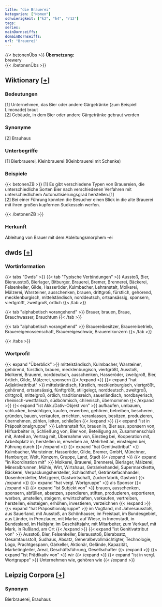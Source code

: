 ```yaml
---
title: "die Brauerei"
kategorien: ["Nomen"]
schwierigkeit: ["k2", "h4", "r12"]
tags:
series:
mainDornseiffs:
domainDornseiffs:
url: "Brauerei"
---
```


{{< betonenÜbs >}}
**Übersetzung:**  
brewery  
{{< /betonenÜbs >}}

## Wiktionary [[+](https://de.wiktionary.org/wiki/Brauerei)]

### Bedeutungen
[1] Unternehmen, das Bier oder andere Gärgetränke (zum Beispiel Limonade) braut  
[2] Gebäude, in dem Bier oder andere Gärgetränke gebraut werden  

### Synonyme
[2] Brauhaus  

### Unterbegriffe
[1] Bierbrauerei, Kleinbrauerei (Kleinbrauerei mit Schenke)  

### Beispiele
{{< betonenZB >}}
[1] Es gibt verschiedene Typen von Brauereien, die unterschiedliche Sorten Bier nach verschiedenen Verfahren mit unterschiedlichem Automatisierungsgrad herstellen.[1]  
[2] Bei einer Führung konnten die Besucher einen Blick in die alte Brauerei mit ihren großen kupfernen Sudkesseln werfen.  

{{< /betonenZB >}}
### Herkunft
Ableitung von Brauer mit dem Ableitungsmorphem -ei  



## dwds [[+](https://www.dwds.de/wb/Brauerei)]

### Wortinformation
{{< tabs "Dwds" >}}
{{< tab "Typische Verbindungen" >}}
Ausstoß, Bier, Bierausstoß, Bierlager, Bitburger, Brauerei, Bremer, Brennerei, Bäckerei, Felsenkeller, Gilde, Hasseröder, Kulmbacher, Lehranstalt, Molkerei, Mälzerei, Warsteiner, ausschenken, brauen, drittgroß, fürstlich, gehörend, mecklenburgisch, mittelständisch, norddeutsch, ortsansässig, sponsern, viertgrößt, zweitgroß, örtlich
{{< /tab >}}

{{< tab "alphabetisch vorangehend" >}}
Brauer, brauen, Braue, Brauchwasser, Brauchtum
{{< /tab >}}

{{< tab "alphabetisch vorangehend" >}}
Brauereibesitzer, Brauereibetrieb, Brauereigenossenschaft, Brauereigeschwür, Brauereikonzern
{{< /tab >}}

{{< /tabs >}}

### Wortprofil
{{< expand "Überblick" >}} mittelständisch, Kulmbacher, Warsteiner, gehörend, fürstlich, brauen, mecklenburgisch, viertgrößt, Ausstoß, Molkerei, Brauerei, norddeutsch, ausschenken, Hasseröder, zweitgroß, Bier, örtlich, Gilde, Mälzerei, sponsern {{< /expand >}}
{{< expand "hat Adjektivattribut" >}} mittelständisch, fürstlich, mecklenburgisch, viertgrößt, gehörend, ortsansässig, fünftgrößt, stillgelegt, norddeutsch, zweitgroß, drittgroß, mittelgroß, örtlich, traditionsreich, sauerländisch, nordbayerisch, rheinisch-westfälisch, südböhmisch, chilenisch, übernommen {{< /expand >}}
{{< expand "ist Akk./Dativ-Objekt von" >}} aufkaufen, umbauen, schlucken, besichtigen, kaufen, erwerben, gehören, betreiben, bescheren, gründen, bauen, verkaufen, errichten, veranlassen, besitzen, produzieren, übernehmen, zählen, leiten, schließen {{< /expand >}}
{{< expand "ist in Präpositionalgruppe" >}} Lehranstalt für, brauen in, Bier aus, sponsern von, Hilfsarbeiter in, Schließung von, Bier von, Beteiligung an, Zusammenschluß mit, Anteil an, Vertrag mit, Übernahme von, Einstieg bei, Kooperation mit, Arbeitsplatz in, herstellen in, erwerben an, Mehrheit an, einsteigen bei, Führung durch {{< /expand >}}
{{< expand "hat Genitivattribut" >}} Kulmbacher, Warsteiner, Hasseröder, Gilde, Bremer, GmbH, Münchner, Hamburger, Welt, Konzern, Gruppe, Land, Stadt {{< /expand >}}
{{< expand "in Koordination mit" >}} Molkerei, Brauerei, Brennerei, Bierlager, Mälzerei, Mineralbrunnen, Mühle, Wirt, Wirtshaus, Getränkehandel, Supermarktkette, Bäckerei, Verpackungshersteller, Schlachthof, Getränkefachhandel, Dosenhersteller, Metzgerei, Gastwirtschaft, Zuckerfabrik, Gastwirt {{< /expand >}}
{{< expand "hat vergl. Wortgruppe" >}} als Sponsor {{< /expand >}}
{{< expand "ist Subjekt von" >}} brauen, ausschenken, sponsern, abfüllen, absetzen, spendieren, stiften, produzieren, exportieren, werben, umstellen, steigern, erwirtschaften, verkaufen, vertreiben, herstellen, einsteigen, erhöhen, investieren, verzeichnen {{< /expand >}}
{{< expand "hat Präpositionalgruppe" >}} im Vogtland, mit Jahresausstoß, aus Sauerland, mit Ausstoß, an Schönhauser, im Freistaat, im Bundesgebiet, aus Länder, in Prenzlauer, mit Marke, auf Wiese, in Innenstadt, in Bundesland, im Halbjahr, im Geschäftsjahr, mit Mitarbeiter, zum Verkauf, mit Mark, in Rußland, am Ort {{< /expand >}}
{{< expand "ist Genitivattribut von" >}} Ausstoß, Bier, Felsenkeller, Bierausstoß, Bierabsatz, Gesamtausstoß, Sudhaus, Absatz, Generalbevollmächtigter, Technologie, Logo, Prachtgespann, Gärkeller, Aktionär, Gelände, Kapazität, Marketingleiter, Areal, Geschäftsführung, Gesellschafter {{< /expand >}}
{{< expand "ist Prädikativ von" >}} wir {{< /expand >}}
{{< expand "ist in vergl. Wortgruppe" >}} Unternehmen wie, gehören wie {{< /expand >}}

## Leipzig Corpora [[+](https://corpora.uni-leipzig.de/en/res?word=Brauerei&corpusId=deu_newscrawl-public_2018)]


### Synonym
Bierbrauerei, Brauhaus

